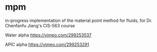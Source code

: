 # mpm
in-progress implementation of the material point method for fluids, for Dr. Chenfanfu Jiang's CIS-563 course

Water alpha
https://vimeo.com/299253537

APIC alpha
https://vimeo.com/299253291

